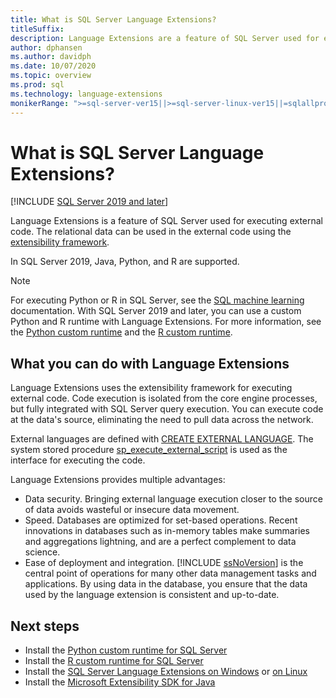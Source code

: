 ```yaml
---
title: What is SQL Server Language Extensions?
titleSuffix: 
description: Language Extensions are a feature of SQL Server used for executing external code. In SQL Server 2019, Java, Python, and R are supported. Relational data can be used in the external code using the extensibility framework.
author: dphansen
ms.author: davidph 
ms.date: 10/07/2020
ms.topic: overview
ms.prod: sql
ms.technology: language-extensions
monikerRange: ">=sql-server-ver15||>=sql-server-linux-ver15||=sqlallproducts-allversions"
---
```

# What is SQL Server Language Extensions?
[!INCLUDE [SQL Server 2019 and later](../includes/applies-to-version/sqlserver2019.md)]

Language Extensions is a feature of SQL Server used for executing external code. The relational data can be used in the external code using the [extensibility framework](concepts/extensibility-framework.md).

In SQL Server 2019, Java, Python, and R are supported.

> [!NOTE]
> For executing Python or R in SQL Server, see the [SQL machine learning](../machine-learning/index.yml) documentation. With SQL Server 2019 and later, you can use a custom Python and R runtime with Language Extensions. For more information, see the [Python custom runtime](../machine-learning/install/custom-runtime-python.md) and the [R custom runtime](../machine-learning/install/custom-runtime-r.md).

## What you can do with Language Extensions

Language Extensions uses the extensibility framework for executing external code. Code execution is isolated from the core engine processes, but fully integrated with SQL Server query execution. You can execute code at the data's source, eliminating the need to pull data across the network.

External languages are defined with [CREATE EXTERNAL LANGUAGE](../t-sql/statements/create-external-language-transact-sql.md). The system stored procedure [sp_execute_external_script](../relational-databases/system-stored-procedures/sp-execute-external-script-transact-sql.md) is used as the interface for executing the code.

Language Extensions provides multiple advantages:

+ Data security. Bringing external language execution closer to the source of data avoids wasteful or insecure data movement.
+ Speed. Databases are optimized for set-based operations. Recent innovations in databases such as in-memory tables make summaries and aggregations lightning, and are a perfect complement to data science.
+ Ease of deployment and integration. [!INCLUDE [ssNoVersion](../includes/ssnoversion-md.md)] is the central point of operations for many other data management tasks and applications. By using data in the database, you ensure that the data used by the language extension is consistent and up-to-date.

## Next steps

+ Install the [Python custom runtime for SQL Server](../machine-learning/install/custom-runtime-python.md)
+ Install the [R custom runtime for SQL Server](../machine-learning/install/custom-runtime-r.md)
+ Install the [SQL Server Language Extensions on Windows](install/windows-java.md) or [on Linux](../linux/sql-server-linux-setup-language-extensions-java.md)
+ Install the [Microsoft Extensibility SDK for Java](how-to/extensibility-sdk-java-sql-server.md)
